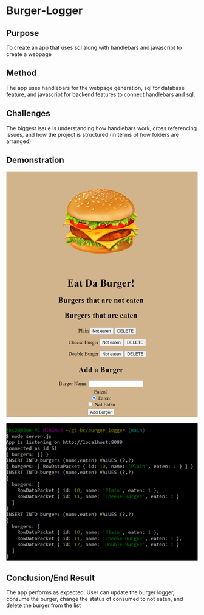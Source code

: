 # Burger-Logger

## Purpose

To create an app that uses sql along with handlebars and javascript to create a webpage


## Method

The app uses handlebars for the webpage generation, sql for database feature, and javascript for backend features to connect handlebars and sql.

## Challenges

The biggest issue is understanding how handlebars work, cross referencing issues, and how the project is structured (in terms of how folders are arranged)

## Demonstration

![Readme-Maker Demonstration](Screenshot_1.png)

![Readme-Maker Demonstration](Screenshot_2.png)


## Conclusion/End Result

The app performs as expected. User can update the burger logger, consume the burger, change the status of consumed to not eaten, and delete the burger from the list


